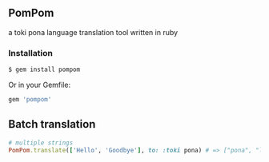 ## PomPom

a toki pona language translation tool written in ruby


### Installation

```bash
$ gem install pompom
```

Or in your Gemfile:

```ruby
gem 'pompom'
```

## Batch translation 

```ruby
# multiple strings
PomPom.translate(['Hello', 'Goodbye'], to: :toki pona) # => ["pona", "lala"]
```
